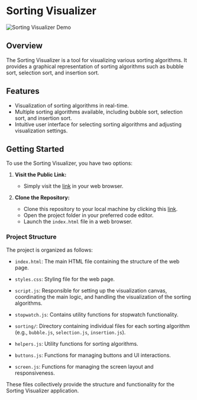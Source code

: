 # Sorting Visualizer

![Sorting Visualizer Demo](assets/demo.gif)

## Overview

The Sorting Visualizer is a tool for visualizing various sorting algorithms. It provides a graphical representation of sorting algorithms such as bubble sort, selection sort, and insertion sort.

## Features

- Visualization of sorting algorithms in real-time.
- Multiple sorting algorithms available, including bubble sort, selection sort, and insertion sort.
- Intuitive user interface for selecting sorting algorithms and adjusting visualization settings.

## Getting Started

To use the Sorting Visualizer, you have two options:

1. **Visit the Public Link:**
   - Simply visit the [link](https://talalzeini.github.io/sorting-visualizer/) in your web browser.
  
2. **Clone the Repository:**
   - Clone this repository to your local machine by clicking this [link](https://github.com/talalzeini/sorting-visualizer/archive/master.zip).
   - Open the project folder in your preferred code editor.
   - Launch the `index.html` file in a web browser.

### Project Structure

The project is organized as follows:

- `index.html`: The main HTML file containing the structure of the web page.
  
- `styles.css`: Styling file for the web page.
- `script.js`: Responsible for setting up the visualization canvas, coordinating the main logic, and handling the visualization of the sorting algorithms.
- `stopwatch.js`: Contains utility functions for stopwatch functionality.
- `sorting/`: Directory containing individual files for each sorting algorithm (e.g., `bubble.js`, `selection.js`, `insertion.js`).
- `helpers.js`: Utility functions for sorting algorithms.
- `buttons.js`: Functions for managing buttons and UI interactions.
- `screen.js`: Functions for managing the screen layout and responsiveness.

These files collectively provide the structure and functionality for the Sorting Visualizer application.
